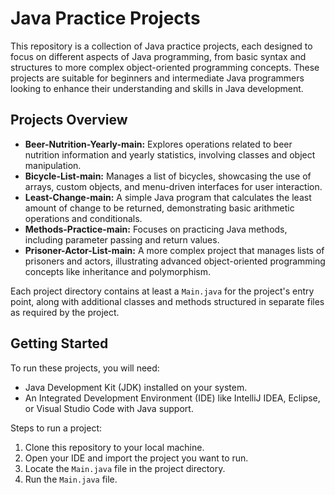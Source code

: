 # Java Practice Projects

This repository is a collection of Java practice projects, each designed to focus on different aspects of Java programming, from basic syntax and structures to more complex object-oriented programming concepts. These projects are suitable for beginners and intermediate Java programmers looking to enhance their understanding and skills in Java development.

## Projects Overview

- **Beer-Nutrition-Yearly-main:** Explores operations related to beer nutrition information and yearly statistics, involving classes and object manipulation.
- **Bicycle-List-main:** Manages a list of bicycles, showcasing the use of arrays, custom objects, and menu-driven interfaces for user interaction.
- **Least-Change-main:** A simple Java program that calculates the least amount of change to be returned, demonstrating basic arithmetic operations and conditionals.
- **Methods-Practice-main:** Focuses on practicing Java methods, including parameter passing and return values.
- **Prisoner-Actor-List-main:** A more complex project that manages lists of prisoners and actors, illustrating advanced object-oriented programming concepts like inheritance and polymorphism.

Each project directory contains at least a `Main.java` for the project's entry point, along with additional classes and methods structured in separate files as required by the project.

## Getting Started

To run these projects, you will need:

- Java Development Kit (JDK) installed on your system.
- An Integrated Development Environment (IDE) like IntelliJ IDEA, Eclipse, or Visual Studio Code with Java support.

Steps to run a project:

1. Clone this repository to your local machine.
2. Open your IDE and import the project you want to run.
3. Locate the `Main.java` file in the project directory.
4. Run the `Main.java` file.
